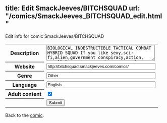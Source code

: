 title: Edit SmackJeeves/BITCHSQUAD
url: "/comics/SmackJeeves_BITCHSQUAD_edit.html"
---
Edit info for comic SmackJeeves/BITCHSQUAD

<form name="comic" action="http://gaepostmail.appspot.com/comic/" method="post">
<table class="comicinfo">
<tr>
<th>Description</th><td><textarea name="description" cols="40" rows="3">BIOLOGICAL INDESTRUCTIBLE TACTICAL COMBAT HYBRID SQUAD If you like sexy,sci-fi,alien,government conspiracy,action, you'll love BITCH Squad. A group of teen friends expose to the world, the truth about a top secret government project combining alien DNA with human in an attempt to create super soldiers.</textarea></td>
</tr>
<tr>
<th>Website</th><td><input type="text" name="url" value="http://bitchsquad.smackjeeves.com/comics/" size="40"/></td>
</tr>
<tr>
<th>Genre</th><td><input type="text" name="genre" value="Other" size="40"/></td>
</tr>
<tr>
<th>Language</th><td><input type="text" name="language" value="English" size="40"/></td>
</tr>
<tr>
<th>Adult content</th><td><input type="checkbox" name="adult" value="adult" checked="checked"/></td>
</tr>
<tr>
<th></th><td>
<input type="hidden" name="comic" value="SmackJeeves_BITCHSQUAD" />
<input type="submit" name="submit" value="Submit" />
</td>
</tr>
</table>
</form>

Back to the [comic](SmackJeeves_BITCHSQUAD.html).
